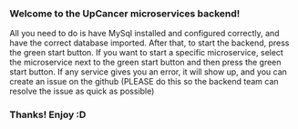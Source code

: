 ### Welcome to the UpCancer microservices backend!

All you need to do is have MySql installed and configured correctly, and have the correct database imported. After that, to start the backend, press the green start button.
If you want to start a specific microservice, select the microservice next to the green start button and then press the green start button.
If any service gives you an error, it will show up, and you can create an issue on the github (PLEASE do this so the backend team can resolve the issue as quick as possible)

### Thanks! Enjoy :D